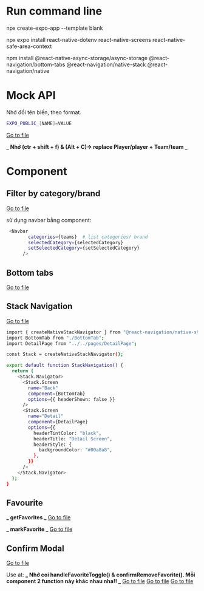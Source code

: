 # Run command line

npx create-expo-app --template blank

npx expo install react-native-dotenv react-native-screens react-native-safe-area-context

npm install @react-native-async-storage/async-storage @react-navigation/bottom-tabs @react-navigation/native-stack @react-navigation/native

# Mock API

Nhớ đổi tên biến, theo format.

```bash
EXPO_PUBLIC_[NAME]=VALUE
```

[Go to file](./src/api/mockApi.js)

**_ Nhớ (ctr + shift + f) & (Alt + C)-> replace Player/player + Team/team _**

# Component

## Filter by category/brand

[Go to file](./src/pages/HomePage.js#L19)

sử dụng navbar bằng component:

```bash
 <Navbar
        categories={teams}  # list categories/ brand
        selectedCategory={selectedCategory}
        setSelectedCategory={setSelectedCategory}
      />
```

## Bottom tabs

[Go to file](./src/components/navigations/BottomTab.js#L42)

## Stack Navigation

[Go to file](./src/components/navigations/StackNavigation.js)

```bash
import { createNativeStackNavigator } from "@react-navigation/native-stack";
import BottomTab from "./BottomTab";
import DetailPage from "../../pages/DetailPage";

const Stack = createNativeStackNavigator();

export default function StackNavigation() {
  return (
    <Stack.Navigator>
      <Stack.Screen
        name="Back"
        component={BottomTab}
        options={{ headerShown: false }}
      />
      <Stack.Screen
        name="Detail"
        component={DetailPage}
        options={{
          headerTintColor: "black",
          headerTitle: "Detail Screen",
          headerStyle: {
            backgroundColor: "#00a8a8",
          },
        }}
      />
    </Stack.Navigator>
  );
}
```

## Favourite

**_ getFavorites _**
[Go to file](./src/contexts/PlayerContext.js#L38)

**_ markFavorite _**
[Go to file](./src/contexts/PlayerContext.js#L47)

## Confirm Modal

[Go to file](./src/components/modals/ConfirmModal.js)

Use at: **_ Nhớ coi handleFavoriteToggle() & confirmRemoveFavorite(). Mỗi component 2 function này khác nhau nha!! _**
[Go to file](./src/components/player/PlayerList.js#L124)
[Go to file](./src/components/player/FavoriteList.js#L122)
[Go to file](./src/components/player/Detail.js#L83)
